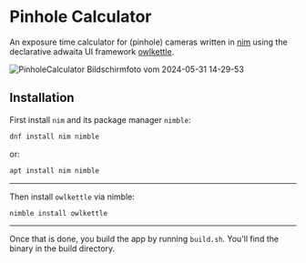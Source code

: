 # Pinhole Calculator

An exposure time calculator for (pinhole) cameras written in [nim](https://nim-lang.org/) using the declarative adwaita UI framework [owlkettle](https://can-lehmann.github.io/owlkettle/README.html).

![PinholeCalculator  Bildschirmfoto vom 2024-05-31 14-29-53](https://github.com/nylki/PinholeCalculator/assets/1710598/f5c38225-875c-47d3-9a56-cbaeeabce49e)


## Installation

First install `nim` and its package manager `nimble`:

```.sh
dnf install nim nimble
```

or:

```.sh
apt install nim nimble
```

-------------------------

Then install `owlkettle` via nimble:

```.sh
nimble install owlkettle
```

-------------------------

Once that is done, you build the app by running `build.sh`. You'll find the binary in the build directory.
